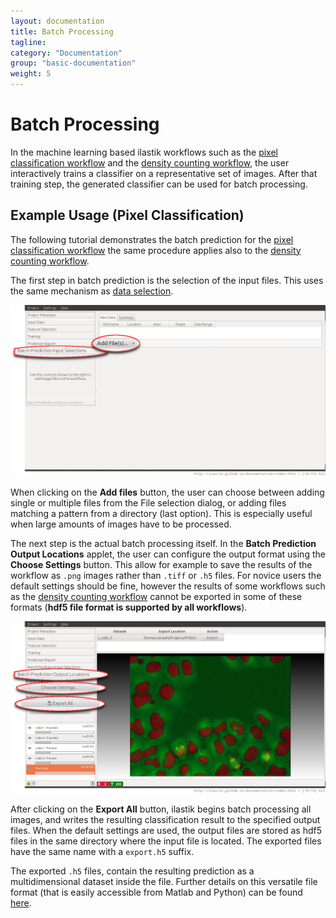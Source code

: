 ```yaml
---
layout: documentation
title: Batch Processing
tagline:
category: "Documentation"
group: "basic-documentation"
weight: 5
---
```

# Batch Processing

In the machine learning based ilastik workflows such as the
[pixel classification workflow]({{site.baseurl}}/documentation/objects/objects.html) and the [density counting workflow]({{site.baseurl}}/documentation/counting/counting.html), the user interactively trains a classifier on a representative set of images. After that training step, the generated classifier can be used for batch processing.

<!-- The following documentation applies to the [Density Counting workflow]({{site.baseurl}}/documentation/counting/counting.html) and to the [Pixel Classifcation workflow]({{site.baseurl}}/documentation/objects/objects.html). -->

## Example Usage (Pixel Classification)

The following tutorial demonstrates the batch prediction for the [pixel classification workflow]({{site.baseurl}}/documentation/objects/objects.html) the same procedure applies also to the [density counting workflow]({{site.baseurl}}/documentation/counting/counting.html).

The first step in batch prediction is the selection of the input files. This uses the same mechanism as [data selection]({{baseurl}}/documentation/basics/dataselection.html).

<a href="screenshots/batch1_zoomed.png" data-toggle="lightbox"><img src="screenshots/batch1_zoomed.png" class="img-responsive" /></a>

When clicking on the **Add files** button, the user can choose between adding
single or multiple files from the File selection dialog, or adding files matching a pattern from a directory (last option). This is especially useful when large amounts of images have to be processed.

The next step is the actual batch processing itself. In the **Batch Prediction Output Locations** applet, the user can configure the output format using the **Choose Settings** button. This allow for example to save the results of the workflow as `.png` images rather than `.tiff` or `.h5` files. For novice users the default settings should be fine, however the results of some workflows such as the [density counting workflow]({{site.baseurl}}/documentation/counting/counting.html) cannot be exported in some of these formats (**hdf5 file format is supported by all workflows**).

<a href="screenshots/batch2_zoomed.png" data-toggle="lightbox"><img src="screenshots/batch2_zoomed.png" class="img-responsive" /></a>

After clicking on the **Export All** button, ilastik begins batch processing all images, and writes the resulting classification result to the specified output files. When the default settings are used, the output files are stored as hdf5 files in the same directory where the input file is located.
The exported files have the same name with a `export.h5` suffix.

The exported `.h5` files, contain the resulting prediction as a multidimensional dataset inside the file. Further details on this versatile file format (that is easily accessible from Matlab and Python) can be found <a href = "http://www.h5py.org/docs/"> here</a>.
